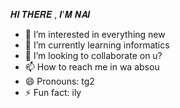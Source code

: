 𝑯𝑰 𝑻𝑯𝑬𝑹𝑬 , 𝑰'𝑴 𝑵𝑨𝑰 
- 👀 I’m interested in everything new
- 🌱 I’m currently learning informatics
- 💞️ I’m looking to collaborate on u?
- 📫 How to reach me in wa absou
- 😄 Pronouns: tg2
- ⚡ Fun fact: ily 

<!---
we-lang/we-lang is a ✨ special ✨ repository because its `README.md` (this file) appears on your GitHub profile.
You can click the Preview link to take a look at your changes.
--->
